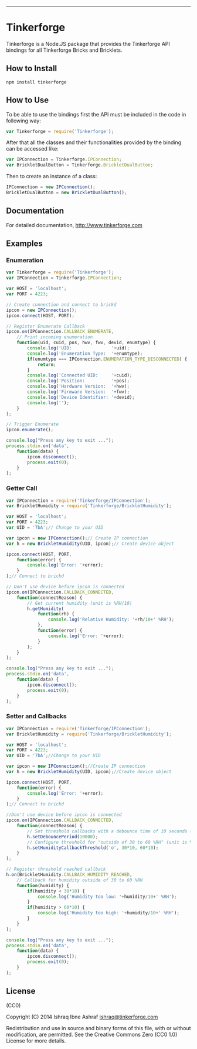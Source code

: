 <hr />

# Tinkerforge

Tinkerforge is a Node.JS package that provides the
Tinkerforge API bindings for all Tinkerforge Bricks
and Bricklets.

## How to Install

```
npm install tinkerforge
```

## How to Use

To be able to use the bindings first the API must be
included in the code in following way:

```js
var Tinkerforge = require('Tinkerforge');
```

After that all the classes and their functionalities
provided by the binding can be accessed like:

```js
var IPConnection = Tinkerforge.IPConnection;
var BrickletDualButton = Tinkerforge.BrickletDualButton;
```

Then to create an instance of a class:

```js
IPConnection = new IPConnection();
BrickletDualButton = new BrickletDualButton();
```

## Documentation

For detailed documentation, <http://www.tinkerforge.com>

## Examples

### Enumeration
```js
var Tinkerforge = require('Tinkerforge');
var IPConnection = Tinkerforge.IPConnection;

var HOST = 'localhost';
var PORT = 4223;

// Create connection and connect to brickd
ipcon = new IPConnection();
ipcon.connect(HOST, PORT);

// Register Enumerate Callback
ipcon.on(IPConnection.CALLBACK_ENUMERATE,
    // Print incoming enumeration
    function(uid, cuid, pos, hwv, fwv, devid, enumtype) {
        console.log('UID:               '+uid);
        console.log('Enumeration Type:  '+enumtype);
        if(enumtype === IPConnection.ENUMERATION_TYPE_DISCONNECTED) {
            return;
        }
        console.log('Connected UID:     '+cuid);
        console.log('Position:          '+pos);
        console.log('Hardware Version:  '+hwv);
        console.log('Firmware Version:  '+fwv);
        console.log('Device Identifier: '+devid);
        console.log('');
    }
);

// Trigger Enumerate
ipcon.enumerate();

console.log("Press any key to exit ...");
process.stdin.on('data',
    function(data) {
        ipcon.disconnect();
        process.exit(0);
    }
);
```
### Getter Call
```js
var IPConnection = require('Tinkerforge/IPConnection');
var BrickletHumidity = require('Tinkerforge/BrickletHumidity');

var HOST = 'localhost';
var PORT = 4223;
var UID = '7bA';// Change to your UID

var ipcon = new IPConnection();// Create IP connection
var h = new BrickletHumidity(UID, ipcon);// Create device object

ipcon.connect(HOST, PORT,
    function(error) {
        console.log('Error: '+error);        
    }
);// Connect to brickd

// Don't use device before ipcon is connected
ipcon.on(IPConnection.CALLBACK_CONNECTED,
    function(connectReason) {
        // Get current humidity (unit is %RH/10)
        h.getHumidity(
            function(rh) {
                console.log('Relative Humidity: '+rh/10+' %RH');
            },
            function(error) {
                console.log('Error: '+error);
            }
        );
    }
);

console.log("Press any key to exit ...");
process.stdin.on('data',
    function(data) {
        ipcon.disconnect();
        process.exit(0);
    }
);

```
### Setter and Callbacks
```js
var IPConnection = require('Tinkerforge/IPConnection');
var BrickletHumidity = require('Tinkerforge/BrickletHumidity');

var HOST = 'localhost';
var PORT = 4223;
var UID = '7bA';//Change to your UID

var ipcon = new IPConnection();//Create IP connection
var h = new BrickletHumidity(UID, ipcon);//Create device object

ipcon.connect(HOST, PORT,
    function(error) {
        console.log('Error: '+error);        
    }
);// Connect to brickd

//Don't use device before ipcon is connected
ipcon.on(IPConnection.CALLBACK_CONNECTED,
    function(connectReason) {
        // Set threshold callbacks with a debounce time of 10 seconds (10000ms)
        h.setDebouncePeriod(10000); 
        // Configure threshold for "outside of 30 to 60 %RH" (unit is %RH/10)
        h.setHumidityCallbackThreshold('o', 30*10, 60*10);    
    }
);

// Register threshold reached callback
h.on(BrickletHumidity.CALLBACK_HUMIDITY_REACHED,
    // Callback for humidity outside of 30 to 60 %RH
    function(humidity) {
        if(humidity < 30*10) {
            console.log('Humidity too low: '+humidity/10+' %RH');
        }
        if(humidity > 60*10) {
            console.log('Humidity too high: '+humidity/10+' %RH');
        }
    }
);

console.log("Press any key to exit ...");
process.stdin.on('data',
    function(data) {
        ipcon.disconnect();
        process.exit(0);
    }
);

```
## License

(CC0)

Copyright (C) 2014 Ishraq Ibne Ashraf <ishraq@tinkerforge.com>

Redistribution and use in source and binary forms of this file,
with or without modification, are permitted. See the Creative
Commons Zero (CC0 1.0) License for more details.

